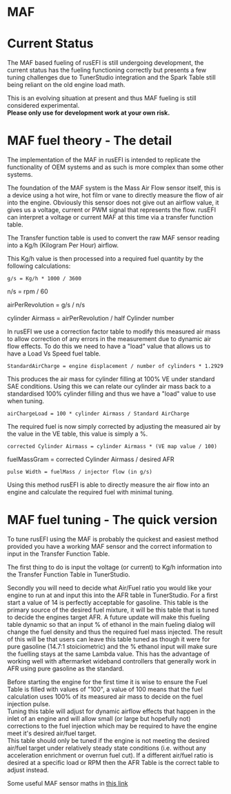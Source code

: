 # MAF

# Current Status

The MAF based fueling of rusEFI is still undergoing development, the current status has the fueling functioning correctly but presents a few tuning challenges due to TunerStudio integration and the Spark Table still being reliant on the old engine load math.

This is an evolving situation at present and thus MAF fueling is still considered experimental.  
**Please only use for development work at your own risk.**

# MAF fuel theory - The detail

The implementation of the MAF in rusEFI is intended to replicate the functionality of OEM systems and as such is more complex than some other systems.

The foundation of the MAF system is the Mass Air Flow sensor itself, this is a device using a hot wire, hot film or vane to directly measure the flow of air into the engine.
Obviously this sensor does not give out an airflow value, it gives us a voltage, current or PWM signal that represents the flow. rusEFI can interpret a voltage or current MAF at this time via a transfer function table.

[//]: # "Insert the MAF transfer function screen shot"

The Transfer function table is used to convert the raw MAF sensor reading into a Kg/h (Kilogram Per Hour) airflow.

This Kg/h value is then processed into a required fuel quantity by the following calculations:

    g/s = Kg/h * 1000 / 3600

 n/s = rpm / 60

 airPerRevolution = g/s / n/s

 cylinder Airmass = airPerRevolution / half Cylinder number

In rusEFI we use a correction factor table to modify this measured air mass to allow correction of any errors in the measurement due to dynamic air flow effects.
To do this we need to have a "load" value that allows us to have a Load Vs Speed fuel table.

    StandardAirCharge = engine displacement / number of cylinders * 1.2929 

This produces the air mass for cylinder filling at 100% VE under standard SAE conditions.
Using this we can relate our cylinder air mass back to a standardised 100% cylinder filling and thus we have a "load" value to use when tuning.

    airChargeLoad = 100 * cylinder Airmass / Standard AirCharge

The required fuel is now simply corrected by adjusting the measured air by the value in the VE table, this value is simply a %.

    corrected Cylinder Airmass = cylinder Airmass * (VE map value / 100)

 fuelMassGram = corrected Cylinder Airmass / desired AFR

    pulse Width = fuelMass / injector flow (in g/s)

Using this method rusEFI is able to directly measure the air flow into an engine and calculate the required fuel with minimal tuning.

# MAF fuel tuning - The quick version

To tune rusEFI using the MAF is probably the quickest and easiest method provided you have a working MAF sensor and the correct information to input in the Transfer Function Table.

The first thing to do is input the voltage (or current) to Kg/h information into the Transfer Function Table in TunerStudio.

Secondly you will need to decide what Air/Fuel ratio you would like your engine to run at and input this into the AFR table in TunerStudio.
For a first start a value of 14 is perfectly acceptable for gasoline.
This table is the primary source of the desired fuel mixture, it will be this table that is tuned to decide the engines target AFR.
A future update will make this fueling table dynamic so that an input % of ethanol in the main fueling dialog will change the fuel density and thus the required fuel mass injected. The result of this will be that users can leave this table tuned as though it were for pure gasoline (14.7:1 stoiciometric) and the % ethanol input will make sure the fuelling stays at the same Lambda value.
This has the advantage of working well with aftermarket wideband controllers that generally work in AFR using pure gasoline as the standard.

[//]: # "Add AFR table picture"

Before starting the engine for the first time it is wise to ensure the Fuel Table is filled with values of "100", a value of 100 means that the fuel calculation uses 100% of its measured air mass to decide on the fuel injection pulse.  
Tuning this table will adjust for dynamic airflow effects that happen in the inlet of an engine and will allow small (or large but hopefully not) corrections to the fuel injection which may be required to have the engine meet it's desired air/fuel target.  
This table should only be tuned if the engine is not meeting the desired air/fuel target under relatively steady state conditions (i.e. without any acceleration enrichment or overrun fuel cut).
If a different air/fuel ratio is desired at a specific load or RPM then the AFR Table is the correct table to adjust instead.

[//]: # "Add VE table picture"

Some useful MAF sensor maths in [this link](https://www.efunda.com/designstandards/sensors/hot_wires/hot_wires_theory.cfm)

[//]: # "OrchardPerformance"
